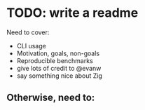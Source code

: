 # TODO: write a readme

Need to cover:
- CLI usage
- Motivation, goals, non-goals
- Reproducible benchmarks
- give lots of credit to @evanw
- say something nice about Zig


Otherwise, need to:
- 